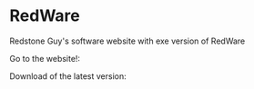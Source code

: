 # RedWare

Redstone Guy's software website with exe version of RedWare

Go to the website!:

Download of the latest version:
